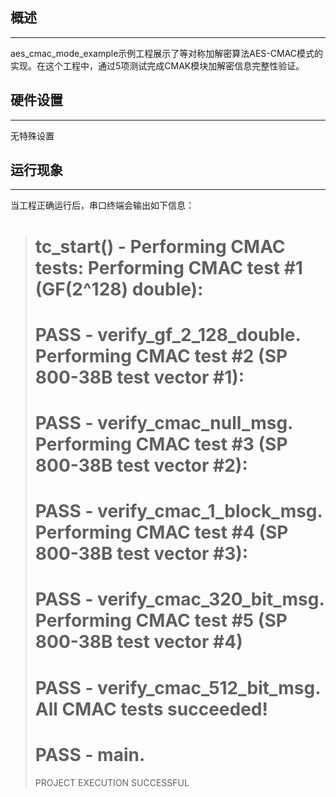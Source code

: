 ## 概述
***
aes_cmac_mode_example示例工程展示了等对称加解密算法AES-CMAC模式的实现。在这个工程中，通过5项测试完成CMAK模块加解密信息完整性验证。

## 硬件设置
***
无特殊设置

## 运行现象
***
当工程正确运行后，串口终端会输出如下信息：
> tc_start() - Performing CMAC tests:
> Performing CMAC test #1 (GF(2^128) double):
> ===================================================================
> PASS - verify_gf_2_128_double.
> Performing CMAC test #2 (SP 800-38B test vector #1):
> ===================================================================
> PASS - verify_cmac_null_msg.
> Performing CMAC test #3 (SP 800-38B test vector #2):
> ===================================================================
> PASS - verify_cmac_1_block_msg.
> Performing CMAC test #4 (SP 800-38B test vector #3):
> ===================================================================
> PASS - verify_cmac_320_bit_msg.
> Performing CMAC test #5 (SP 800-38B test vector #4)
> ===================================================================
> PASS - verify_cmac_512_bit_msg.
> All CMAC tests succeeded!
> ===================================================================
> PASS - main.
> ===================================================================
> PROJECT EXECUTION SUCCESSFUL



